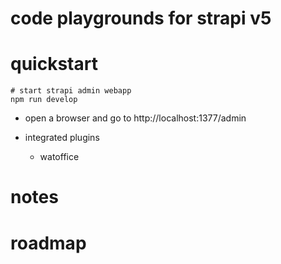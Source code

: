 # code playgrounds for strapi v5

# quickstart

```shell
# start strapi admin webapp
npm run develop
```

- open a browser and go to http://localhost:1377/admin

- integrated plugins
  - watoffice
# notes

# roadmap
